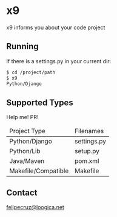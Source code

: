# x9

x9 informs you about your code project

## Running

If there is a settings.py in your current dir:

```sh
$ cd /project/path
$ x9
Python/Django
```

## Supported Types

Help me! PR!

<table>
  <thead>
    <td>Project Type</td>
    <td>Filenames</td>
  </thead>
  <tbody>
    <tr>
      <td>Python/Django</td>
      <td>settings.py</td>
    </tr>
    <tr>
      <td>Python/Lib</td>
      <td>setup.py</td>
    </tr>
    <tr>
      <td>Java/Maven</td>
      <td>pom.xml</td>
    </tr>
    <tr>
      <td>Makefile/Compatible</td>
      <td>Makefile</td>
    </tr>
  </tbody>
</table>

## Contact

felipecruz@loogica.net

